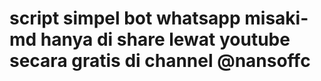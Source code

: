 # script simpel bot whatsapp misaki-md hanya di share lewat youtube secara gratis di channel @nansoffc
